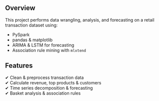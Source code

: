## Overview
This project performs data wrangling, analysis, and forecasting on a retail transaction dataset using:
- PySpark
- pandas & matplotlib
- ARIMA & LSTM for forecasting
- Association rule mining with `mlxtend`

## Features
✔ Clean & preprocess transaction data  
✔ Calculate revenue, top products & customers  
✔ Time series decomposition & forecasting  
✔ Basket analysis & association rules  
